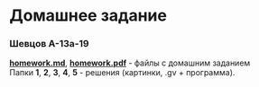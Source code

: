 # Домашнее задание

### Шевцов А-13а-19

[**homework.md**](./homework.md), [**homework.pdf**](./homework.pdf) - файлы с домашним заданием  
Папки **1**, **2**, **3**, **4**, **5** - решения (картинки, .gv + программа).